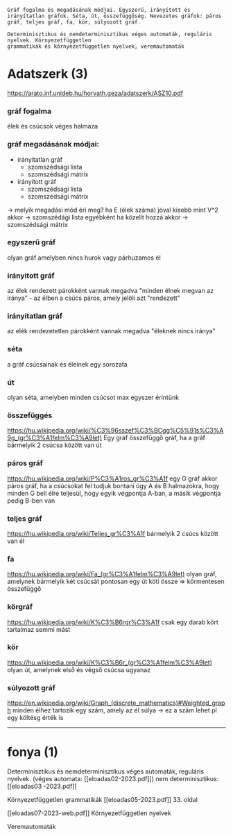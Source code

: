 ```
Gráf fogalma és megadásának módjai. Egyszerű, irányított és irányítatlan gráfok. Séta, út, összefüggőség. Nevezetes gráfok: páros gráf, teljes gráf, fa, kör, súlyozott gráf.

Determinisztikus és nemdeterminisztikus véges automaták, reguláris nyelvek. Környezetfüggetlen
grammatikák és környezetfüggetlen nyelvek, veremautomaták
```

# Adatszerk (3)
https://arato.inf.unideb.hu/horvath.geza/adatszerk/ASZ10.pdf
### gráf fogalma
élek és csúcsok véges halmaza

### gráf megadásának módjai:
- irányítatlan gráf
	- szomszédsági lista
	- szomszédsági mátrix
- irányított gráf
	- szomszédsági lista
	- szomszédsági mátrix

-> melyik megadási mód éri meg?
ha E (élek száma) jóval kisebb mint V^2 akkor -> szomszédági lista
egyébként ha közelít hozzá akkor -> szomszédsági mátrix

### egyszerű gráf
olyan gráf amelyben nincs hurok vagy párhuzamos él

### irányított gráf
az élek rendezett párokként vannak megadva
"minden élnek megvan az iránya"
	- az élben a csúcs páros, amely jelöli azt "rendezett"

### irányítatlan gráf
az elék rendezetetlen párokként vannak megadva
"éleknek nincs iránya"

### séta
a gráf csúcsainak és éleinek egy sorozata

### út
olyan séta, amelyben minden csúcsot max egyszer érintünk

### összefüggés
https://hu.wikipedia.org/wiki/%C3%96sszef%C3%BCgg%C5%91s%C3%A9g_(gr%C3%A1felm%C3%A9let)
Egy gráf összefüggő gráf, ha a gráf bármelyik 2 csúcsa között van út
### páros gráf
https://hu.wikipedia.org/wiki/P%C3%A1ros_gr%C3%A1f
egy G gráf akkor páros gráf, ha a csúcsokat fel tudjuk bontani úgy A és B halmazokra, hogy minden G beli élre teljesül, hogy egyik végpontja A-ban, a másik végpontja pedig B-ben van

### teljes gráf
https://hu.wikipedia.org/wiki/Teljes_gr%C3%A1f
bármelyik 2 csúcs között van él

### fa
https://hu.wikipedia.org/wiki/Fa_(gr%C3%A1felm%C3%A9let)
olyan gráf, amelynek bármelyik két csúcsát pontosan egy út köti össze
=> körmentesen összefüggő

### körgráf
https://hu.wikipedia.org/wiki/K%C3%B6rgr%C3%A1f
csak egy darab kört tartalmaz semmi mást

### kör
https://hu.wikipedia.org/wiki/K%C3%B6r_(gr%C3%A1felm%C3%A9let)
olyan út, amelynek első és végső csúcsa ugyanaz

### súlyozott gráf
https://en.wikipedia.org/wiki/Graph_(discrete_mathematics)#Weighted_graph
minden élhez tartozik egy szám, amely az él súlya
-> ez a szám lehet pl egy költésg érték is

---------------------------
# fonya (1)
Determinisztikus és nemdeterminisztikus véges automaták, reguláris nyelvek. 
(véges automata: [[eloadas02-2023.pdf]])
nem determinisztikus: [[eloadas03 -2023.pdf]]

Környezetfüggetlen grammatikák
[[eloadas05-2023.pdf]] 33. oldal


[[eloadas07-2023-web.pdf]]
Környezetfüggetlen nyelvek

Veremautomaták